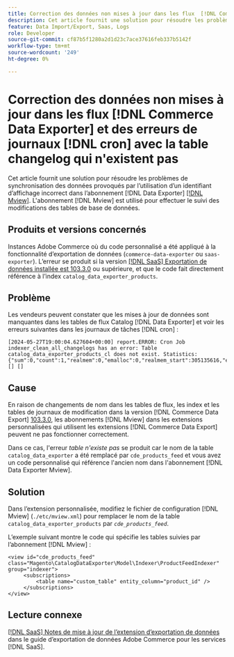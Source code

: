 ```yaml
---
title: Correction des données non mises à jour dans les flux  [!DNL Commerce Data Exporter] et les erreurs de  [!DNL cron] logs avec la table changelog n'existent pas
description: Cet article fournit une solution pour résoudre les problèmes de synchronisation des données provoqués par l’utilisation d’un ID d’affichage incorrect dans l’abonnement  [!DNL Commerce Data Exporter mview] .
feature: Data Import/Export, Saas, Logs
role: Developer
source-git-commit: cf87b5f1280a2d1d23c7ace37616feb337b5142f
workflow-type: tm+mt
source-wordcount: '249'
ht-degree: 0%

---
```


# Correction des données non mises à jour dans les flux [!DNL Commerce Data Exporter] et des erreurs de journaux [!DNL cron] avec la table changelog qui n&#39;existent pas

Cet article fournit une solution pour résoudre les problèmes de synchronisation des données provoqués par l’utilisation d’un identifiant d’affichage incorrect dans l’abonnement [!DNL Data Exporter] [[!DNL Mview]](https://developer.adobe.com/commerce/php/development/components/indexing/#mview). L&#39;abonnement [!DNL Mview] est utilisé pour effectuer le suivi des modifications des tables de base de données.

## Produits et versions concernés

Instances Adobe Commerce où du code personnalisé a été appliqué à la fonctionnalité d’exportation de données (`commerce-data-exporter` ou `saas-exporter`). L’erreur se produit si la version [[!DNL SaaS] Exportation de données installée est 103.3.0](https://experienceleague.adobe.com/en/docs/commerce-merchant-services/saas-data-export/release-notes#release-6) ou supérieure, et que le code fait directement référence à l’index `catalog_data_exporter_products`.

## Problème

Les vendeurs peuvent constater que les mises à jour de données sont manquantes dans les tables de flux Catalog [!DNL Data Exporter] et voir les erreurs suivantes dans les journaux de tâches [!DNL cron] :

```
[2024-05-27T19:00:04.627604+00:00] report.ERROR: Cron Job indexer_clean_all_changelogs has an error: Table catalog_data_exporter_products_cl does not exist. Statistics: {"sum":0,"count":1,"realmem":0,"emalloc":0,"realmem_start":305135616,"emalloc_start":283210384} [] [] 
```

## Cause

En raison de changements de nom dans les tables de flux, les index et les tables de journaux de modification dans la version [!DNL Commerce Data Export] [ 103.3.0](https://experienceleague.adobe.com/en/docs/commerce-merchant-services/saas-data-export/release-notes#release-9), les abonnements [!DNL Mview] dans les extensions personnalisées qui utilisent les extensions [!DNL Commerce Data Export] peuvent ne pas fonctionner correctement.

Dans ce cas, l&#39;erreur *table n&#39;existe pas* se produit car le nom de la table `catalog_data_exporter` a été remplacé par `cde_products_feed` et vous avez un code personnalisé qui référence l&#39;ancien nom dans l&#39;abonnement [!DNL Data Exporter Mview].

## Solution

Dans l’extension personnalisée, modifiez le fichier de configuration [!DNL Mview] (```./etc/mview.xml```) pour remplacer le nom de la table `catalog_data_exporter_products` par *`cde_products_feed`*.

L’exemple suivant montre le code qui spécifie les tables suivies par l’abonnement [!DNL Mview] :

```
<view id="cde_products_feed" class="Magento\CatalogDataExporter\Model\Indexer\ProductFeedIndexer" group="indexer">
     <subscriptions>
         <table name="custom_table" entity_column="product_id" />
     </subscriptions>
</view>
```

## Lecture connexe

[[!DNL SaaS] Notes de mise à jour de l’extension d’exportation de données](https://experienceleague.adobe.com/en/docs/commerce-merchant-services/saas-data-export/release-notes) dans le guide d’exportation de données Adobe Commerce pour les services [!DNL SaaS].
